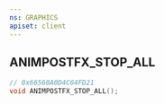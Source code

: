```yaml
---
ns: GRAPHICS
apiset: client
---
```

## ANIMPOSTFX_STOP_ALL

```c
// 0x66560A0D4C64FD21
void ANIMPOSTFX_STOP_ALL();
```





